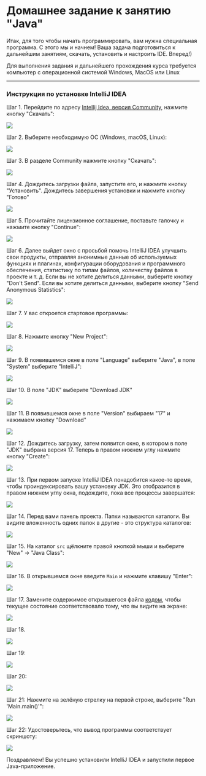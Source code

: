 # Домашнее задание к занятию "Java"

Итак, для того чтобы начать программировать, вам нужна специальная программа. С этого мы и начнем! Ваша задача подготовиться к дальнейшим занятиям, скачать, установить и настроить IDE. Вперед!)

Для выполнения задания и дальнейшего прохождения курса требуется компьютер с операционной системой Windows, MacOS или Linux

------

### Инструкция по установке IntelliJ IDEA

Шаг 1. Перейдите по адресу [Intellij Idea, версия Community](https://www.jetbrains.com/ru-ru/idea/), нажмите кнопку "Скачать":

![](pic/01.png)

Шаг 2. Выберите необходимую ОС (Windows, macOS, Linux):

![](pic/02.png)

Шаг 3. В разделе Community нажмите кнопку "Скачать":

![](pic/03.png)

Шаг 4. Дождитесь загрузки файла, запустите его, и нажмите кнопку "Установить". Дождитесь завершения установки и нажмите кнопку "Готово"

![](pic/04.png)

Шаг 5. Прочитайте лицензионное соглашение, поставьте галочку и нажмите кнопку "Continue":

![](pic/05.png)

Шаг 6. Далее выйдет окно с просьбой помочь IntelliJ IDEA улучшить свои продукты, отправляя анонимные данные об используемых функциях и плагинах, конфигурации оборудования и программного обеспечения, статистику по типам файлов, количеству файлов в проекте и т. д. Если вы не хотите делиться данными, выберите кнопку "Don't Send". Если вы хотите делиться данными, выберите кнопку "Send Anonymous Statistics":

![](pic/06.png)

Шаг 7. У вас откроется стартовое программы:

![](pic/07.png)

Шаг 8. Нажмите кнопку "New Project":

![](pic/08.png)

Шаг 9. В появившемся окне в поле "Language" выберите "Java", в поле "System" выберите "IntelliJ":

![](pic/09.png)

Шаг 10. В поле "JDK" выберите "Download JDK" 

![](pic/10.png)

Шаг 11. В появившемся окне в поле "Version" выбираем "17" и нажимаем кнопку "Download"

![](pic/11.png)

Шаг 12. Дождитесь загрузку, затем появится окно, в котором в поле "JDK" выбрана версия 17. Теперь в правом нижнем углу нажмите кнопку "Create": 

![](pic/12.png)

Шаг 13. При первом запуске IntelliJ IDEA понадобится какое-то время, чтобы проиндексировать вашу установку JDK. Это отобразится в правом нижнем углу окна, подождите, пока все процессы завершатся:

![](pic/13.png)

Шаг 14. Перед вами панель проекта. Папки называются каталоги. Вы видите вложенность одних папок в другие - это структура каталогов:

![](pic/14.png)

Шаг 15. На каталог `src` щёлкните правой кнопкой мыши и выберите "New" -> "Java Class":

![](pic/15.png)

Шаг 16. В открывшемся окне введите `Main` и нажмите клавишу "Enter":

![](pic/16.png)

Шаг 17. Замените содержимое открывшегося файла [кодом](https://github.com/netology-code/jdfree-homeworks/blob/main/01/Example.java), чтобы текущее состояние соответствовало тому, что вы видите на экране:

![](pic/17.png)

Шаг 18. 

![](pic/18.png)

Шаг 19: 

![](pic/19.png)

Шаг 20: 

![](pic/20.png)

Шаг 21: Нажмите на зелёную стрелку на первой строке, выберите "Run 'Main.main()'":

![](pic/21.png)

Шаг 22: Удостоверьтесь, что вывод программы соответствует скриншоту:

![](pic/22.png)

Поздравляем! Вы успешно установили IntelliJ IDEA и запустили первое Java-приложение.



